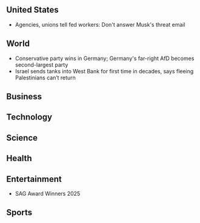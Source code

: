 ## United States
* Agencies, unions tell fed workers: Don't answer Musk's threat email

## World
* Conservative party wins in Germany; Germany's far-right AfD becomes second-largest party
* Israel sends tanks into West Bank for first time in decades, says fleeing Palestinians can’t return

## Business

## Technology

## Science

## Health

## Entertainment
* SAG Award Winners 2025

## Sports

